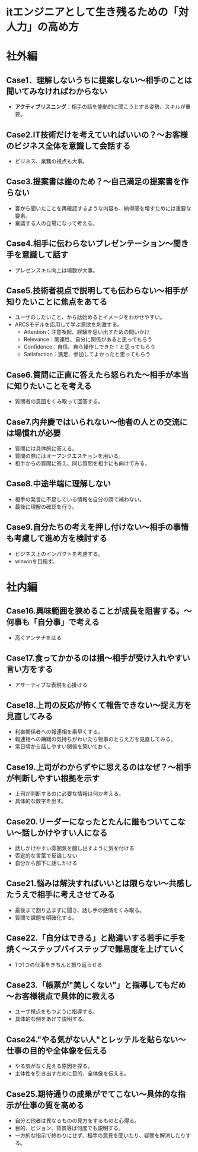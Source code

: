 # itエンジニアとして生き残るための「対人力」の高め方

# 社外編
## Case1．理解しないうちに提案しない～相手のことは聞いてみなければわからない
* **アクティブリスニング**：相手の話を能動的に聞こうとする姿勢、スキルが重要。

## Case2.IT技術だけを考えていればいいの？～お客様のビジネス全体を意識して会話する
* ビジネス、業務の視点も大事。

## Case3.提案書は誰のため？～自己満足の提案書を作らない
* 客から聞いたことを再確認するような内容も、納得感を増すためには重要な要素。
* 稟議する人の立場になって考える。

## Case4.相手に伝わらないプレゼンテーション～聞き手を意識して話す
* プレゼンスキル向上は場数が大事。

## Case5.技術者視点で説明しても伝わらない～相手が知りたいことに焦点をあてる
* ユーザのしたいこと、から話始めるとイメージをわかせやすい。
* ARCSモデルを応用して学ぶ意欲を刺激する。
  * Attention：注意喚起、経験を思い出すための問いかけ
  * Relevance：関連性、自分に関係があると思ってもらう
  * Confidence：自信、自ら操作しできた！と思ってもらう
  * Satisfaction：満足、参加してよかったと思ってもらう

## Case6.質問に正直に答えたら怒られた～相手が本当に知りたいことを考える
* 質問者の意図をくみ取って回答する。

## Case7.内弁慶ではいられない～他者の人との交流には場慣れが必要
* 質問には具体的に答える。
* 質問の際にはオープンクエスチョンを用いる。
* 相手からの質問に答え、同じ質問を相手にも向けてみる。

## Case8.中途半端に理解しない
* 相手の発言に不足している情報を自分の頭で補わない。
* 最後に理解の確認を行う。

## Case9.自分たちの考えを押し付けない～相手の事情も考慮して進め方を検討する
* ビジネス上のインパクトを考慮する。
* winwinを目指す。



# 社内編
## Case16.興味範囲を狭めることが成長を阻害する。～何事も「自分事」で考える
* 高くアンテナをはる

## Case17.食ってかかるのは損～相手が受け入れやすい言い方をする
* アサーティブな表現を心掛ける

## Case18.上司の反応が怖くて報告できない～捉え方を見直してみる
* 利害関係者への報連相を素早くする。
* 報連相への躊躇の気持ちがわいたら物事のとらえ方を見直してみる。
* 常日頃から話しやすい関係を築いておく。

## Case19.上司がわからずやに思えるのはなぜ？～相手が判断しやすい根拠を示す
* 上司が判断するのに必要な情報は何か考える。
* 具体的な数字を出す。

## Case20.リーダーになったとたんに誰もついてこない～話しかけやすい人になる
* 話しかけやすい雰囲気を醸し出すように気を付ける
* 否定的な言葉で反論しない
* 自分から部下に話しかける

## Case21.悩みは解決すればいいとは限らない～共感したうえで相手に考えさせてみる
* 最後まで割り込まずに聞き、話し手の感情をくみ取る。
* 質問で課題を明確化する。

## Case22.「自分はできる」と勘違いする若手に手を焼く～ステップバイステップで難易度を上げていく
* 1つ1つの仕事をきちんと振り返らせる

## Case23.「帳票が"美しくない"」と指導してもだめ～お客様視点で具体的に教える
* ユーザ視点をもつように指導する。
* 具体的な例をあげて説明する。

## Case24."やる気がない人"とレッテルを貼らない～仕事の目的や全体像を伝える
* やる気がなく見える原因を探る。
* 主体性を引き出すために目的、全体像を伝える。

## Case25.期待通りの成果がでてこない～具体的な指示が仕事の質を高める
* 自分と他者は異なるものの見方をするものと心得る。
* 目的、ビジョン、背景等は何度でも説明する。
* 一方的な指示で終わりにせず、相手の意見を聞いたり、疑問を解消したりする。

